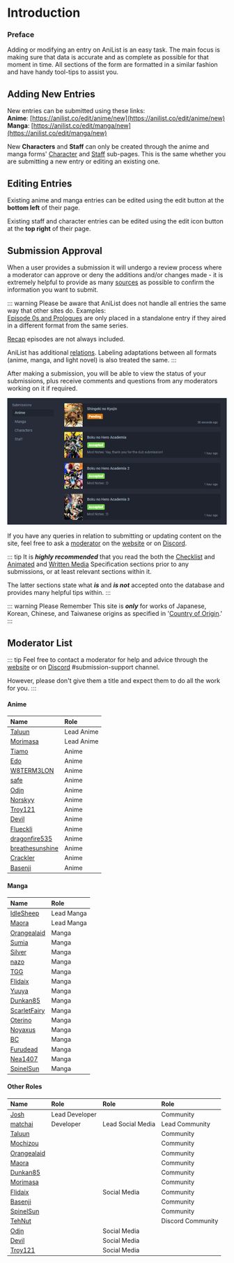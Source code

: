 # Introduction

### Preface

Adding or modifying an entry on AniList is an easy task. The main focus is making sure that data is accurate and as complete as possible for that moment in time. All sections of the form are formatted in a similar fashion and have handy tool-tips to assist you.

## Adding New Entries

New entries can be submitted using these links:  
**Anime**: [https://anilist.co/edit/anime/new](https://anilist.co/edit/anime/new)  
**Manga**: [https://anilist.co/edit/manga/new](https://anilist.co/edit/manga/new)

New **Characters** and **Staff** can only be created through the anime and manga forms' [Character](./submissions.html#characters) and [Staff](./submissions.html#staff) sub-pages. This is the same whether you are submitting a new entry or editing an existing one.

## Editing Entries

Existing anime and manga entries can be edited using the edit button at the **bottom left** of their page.

Existing staff and character entries can be edited using the edit icon button at the **top right** of their page.

## Submission Approval

When a user provides a submission it will undergo a review process where a moderator can approve or deny the additions and/or changes made - it is extremely helpful to provide as many [sources](./criteria.html#sourcing) as possible to confirm the information you want to submit.

::: warning Please be aware that AniList does not handle all entries the same way that other sites do.
Examples:  
[Episode 0s and Prologues](./criteria.html#episode-0-s-and-prologues) are only placed in a standalone entry if they aired in a different format from the same series.

[Recap](./criteria.html#recaps) episodes are not always included.

AniList has additional [relations](./submissions.html#relations). Labeling adaptations between all formats \(anime, manga, and light novel\) is also treated the same.
:::

After making a submission, you will be able to view the status of your submissions, plus receive comments and questions from any moderators working on it if required.

![Submission panel on a users&apos; profile page.](./img/user-submissions.png)

If you have any queries in relation to submitting or updating content on the site, feel free to ask a [moderator](./#moderator-list) on the [website](http://anilist.co) or on [Discord](https://discord.gg/TF428cr).

::: tip
It is _**highly recommended**_ that you read the both the [Checklist](./criteria.html#checklist) and [Animated](./criteria.html#animated-media) and [Written Media](./criteria.html#written-media) Specification sections prior to any submissions, or at least relevant sections within it.

The latter sections state what _**is**_ and _**is not**_ accepted onto the database and provides many helpful tips within.
:::

::: warning Please Remember
This site is _**only**_ for works of Japanese, Korean, Chinese, and Taiwanese origins as specified in '[Country of Origin](./submissions.html#country-of-origin).'
:::

## Moderator List

::: tip
Feel free to contact a moderator for help and advice through the [website](http://anilist.co/) or on [Discord](https://discord.gg/TF428cr) \#submission-support channel.

However, please don't give them a title and expect them to do all the work for you.
:::

#### Anime
 
| Name | Role |
| :--- | :--- |
| [Taluun](http://anilist.co/user/21510) | Lead Anime |
| [Morimasa](https://anilist.co/user/97630) | Lead Anime |
| [Tiamo](http://anilist.co/user/44283) | Anime |
| [Edo](https://anilist.co/user/40572) | Anime |
| [W8TERM3LON](https://anilist.co/user/57315) | Anime |
| [safe](https://anilist.co/user/120925) | Anime |
| [Odjn](https://anilist.co/user/103672) | Anime |
| [Norskyy](https://anilist.co/user/277390) | Anime |
| [Troy121](https://anilist.co/user/120802) | Anime |
| [Devil](https://anilist.co/user/151580) | Anime |
| [Flueckli](https://anilist.co/user/225419) | Anime |
| [dragonfire535](https://anilist.co/user/196797) | Anime |
| [breathesunshine](https://anilist.co/user/162489) | Anime |
| [Crackler](https://anilist.co/user/207737) | Anime |
| [Basenji](https://anilist.co/user/189170) | Anime |
 
#### Manga
 
| Name | Role |
| :--- | :--- |
| [IdleSheep](https://anilist.co/user/122659) | Lead Manga |
| [Maora](https://anilist.co/user/125450) | Lead Manga |
| [Orangealaid](http://anilist.co/user/2272) | Manga |
| [Sumia](http://anilist.co/user/4359) | Manga |
| [Silver](https://anilist.co/user/33516) | Manga |
| [nazo](https://anilist.co/user/109985) | Manga |
| [TGG](https://anilist.co/user/63817) | Manga |
| [Flidaix](https://anilist.co/user/139213) | Manga |
| [Yuuya](https://anilist.co/user/40553) | Manga |
| [Dunkan85](https://anilist.co/user/123696) | Manga |
| [ScarletFairy](https://anilist.co/user/95901) | Manga |
| [Oterino](https://anilist.co/user/241165) | Manga |
| [Noyaxus](https://anilist.co/user/110871) | Manga |
| [BC](https://anilist.co/user/95739) | Manga |
| [Furudead](https://anilist.co/user/279543) | Manga |
| [Nea1407](http://anilist.co/user/363242) | Manga |
| [SpinelSun](http://anilist.co/user/129377) | Manga |
 
#### Other Roles
 
| Name | Role | Role | Role |
| :--- | :--- | :--- | :--- |
| [Josh](http://anilist.co/user/1) | Lead Developer |  | Community |
| [matchai](http://anilist.co/user/2) | Developer | Lead Social Media | Lead Community |
| [Taluun](http://anilist.co/user/21510) |  |  | Community |
| [Mochizou](https://anilist.co/user/87028) |  |  | Community |
| [Orangealaid](http://anilist.co/user/2272) |  |  | Community |
| [Maora](https://anilist.co/user/125450) |  |  | Community |
| [Dunkan85](https://anilist.co/user/123696) |  |  | Community |
| [Morimasa](https://anilist.co/user/97630) |  |  | Community |
| [Flidaix](https://anilist.co/user/139213) |  | Social Media | Community |
| [Basenji](https://anilist.co/user/189170) |  |  | Community |
| [SpinelSun](http://anilist.co/user/129377) |  |  | Community |
| [TehNut](https://anilist.co/user/42069) |  |  | Discord Community |
| [Odjn](https://anilist.co/user/103672) |  | Social Media |  |
| [Devil](https://anilist.co/user/151580) |  | Social Media |  |
| [Troy121](https://anilist.co/user/120802) |  | Social Media |  |
